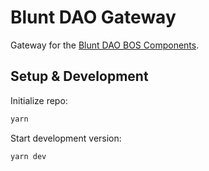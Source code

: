 # Blunt DAO Gateway

Gateway for the [Blunt DAO BOS Components](https://github.com/BluntDAO/bluntdao-bos-components).

## Setup & Development

Initialize repo:

```cmd
yarn
```

Start development version:

```cmd
yarn dev
```

